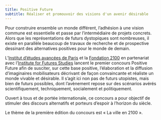 ```yaml
---
title: Positive Future
subtitle: Réaliser et promouvoir des visions d'un avenir désirable
---
```


Pour construire ensemble un monde différent, l’adhésion à une vision commune est essentielle et passe par l’intermédiaire de projets concrets. Alors que les représentations de futurs dystopiques sont nombreuses, il existe en parallèle beaucoup de travaux de recherche et de prospective dessinant des alternatives positives pour le monde de demain.

L’[Institut d’études avancées de Paris](/fr/who) et la [Fondation 2100](/fr/who) en partenariat avec l’[Institute for Futures Studies](/fr/who) lancent le premier concours Positive Future afin de susciter, sur cette base positive, l’élaboration et la diffusion d’imaginaires mobilisateurs décrivant de façon convaincante et réaliste un monde vivable et désirable. Il s’agit ici non pas de futurs utopistes, mais bien de futurs possibles, dont l’avènement repose sur des scénarios avérés scientifiquement, techniquement, socialement et politiquement.

Ouvert à tous et de portée internationale, ce concours a pour objectif de stimuler des discours alternatifs et porteurs d’espoir à l’horizon du siècle.

Le thème de la première édition du concours  est « La ville en 2100 ».